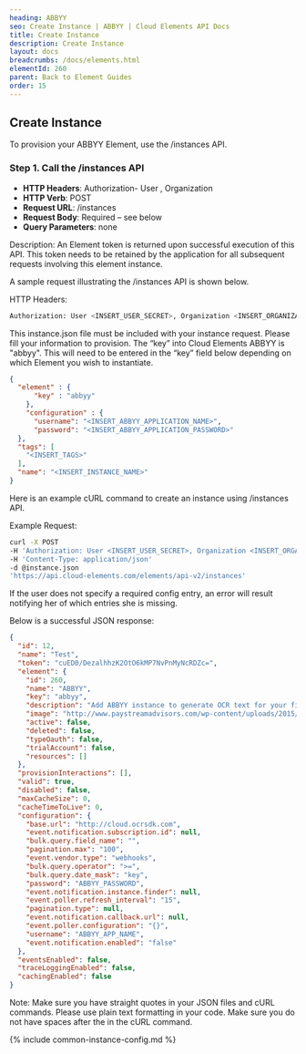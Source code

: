 ```yaml
---
heading: ABBYY
seo: Create Instance | ABBYY | Cloud Elements API Docs
title: Create Instance
description: Create Instance
layout: docs
breadcrumbs: /docs/elements.html
elementId: 260
parent: Back to Element Guides
order: 15
---
```


## Create Instance

To provision your ABBYY Element, use the /instances API.

### Step 1. Call the /instances API

* __HTTP Headers__: Authorization- User <user secret>, Organization <organization secret>
* __HTTP Verb__: POST
* __Request URL__: /instances
* __Request Body__: Required – see below
* __Query Parameters__: none

Description: An Element token is returned upon successful execution of this API. This token needs to be retained by the application for all subsequent requests involving this element instance.

A sample request illustrating the /instances API is shown below.

HTTP Headers:

```bash
Authorization: User <INSERT_USER_SECRET>, Organization <INSERT_ORGANIZATION_SECRET>

```
This instance.json file must be included with your instance request.  Please fill your information to provision.  The “key” into Cloud Elements ABBYY is "abbyy".  This will need to be entered in the “key” field below depending on which Element you wish to instantiate.

```json
{
  "element" : {
      "key" : "abbyy"
    },
    "configuration" : {
      "username": "<INSERT_ABBYY_APPLICATION_NAME>",
      "password": "<INSERT_ABBYY_APPLICATION_PASSWORD>"
  },
  "tags": [
    "<INSERT_TAGS>"
  ],
  "name": "<INSERT_INSTANCE_NAME>"
}
```

Here is an example cURL command to create an instance using /instances API.

Example Request:

```bash
curl -X POST
-H 'Authorization: User <INSERT_USER_SECRET>, Organization <INSERT_ORGANIZATION_SECRET>'
-H 'Content-Type: application/json'
-d @instance.json
'https://api.cloud-elements.com/elements/api-v2/instances'
```

If the user does not specify a required config entry, an error will result notifying her of which entries she is missing.

Below is a successful JSON response:

```json
{
  "id": 12,
  "name": "Test",
  "token": "cuED0/DezalhhzK2OtO6kMP7NvPnMyNcRDZc=",
  "element": {
    "id": 260,
    "name": "ABBYY",
    "key": "abbyy",
    "description": "Add ABBYY instance to generate OCR text for your files. You will need your ABBYY account details to create an instance",
    "image": "http://www.paystreamadvisors.com/wp-content/uploads/2015/01/ABBYY-Logo_340x170_01-new.gif",
    "active": false,
    "deleted": false,
    "typeOauth": false,
    "trialAccount": false,
    "resources": []
  },
  "provisionInteractions": [],
  "valid": true,
  "disabled": false,
  "maxCacheSize": 0,
  "cacheTimeToLive": 0,
  "configuration": {
    "base.url": "http://cloud.ocrsdk.com",
    "event.notification.subscription.id": null,
    "bulk.query.field_name": "",
    "pagination.max": "100",
    "event.vendor.type": "webhooks",
    "bulk.query.operator": ">=",
    "bulk.query.date_mask": "key",
    "password": "ABBYY_PASSWORD",
    "event.notification.instance.finder": null,
    "event.poller.refresh_interval": "15",
    "pagination.type": null,
    "event.notification.callback.url": null,
    "event.poller.configuration": "{}",
    "username": "ABBYY_APP_NAME",
    "event.notification.enabled": "false"
  },
  "eventsEnabled": false,
  "traceLoggingEnabled": false,
  "cachingEnabled": false
}
```

Note:  Make sure you have straight quotes in your JSON files and cURL commands.  Please use plain text formatting in your code.  Make sure you do not have spaces after the in the cURL command.

{% include common-instance-config.md %}
